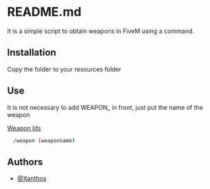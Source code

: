 # README.md


It is a simple script to obtain weapons in FiveM using a command.



## Installation


Copy the folder to your resources folder


    
## Use
It is not necessary to add WEAPON_ in front, just put the name of the weapon

[Weapon Ids](https://wiki.rage.mp/index.php?title=Weapons)

```bash
  /weapon (weaponname)
```


## Authors

- [@Xanthos](https://www.github.com/XanthosFR)
